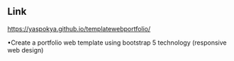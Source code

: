 ## Link

https://yaspokya.github.io/templatewebportfolio/

•Create a portfolio web template using bootstrap 5 technology (responsive web design)
